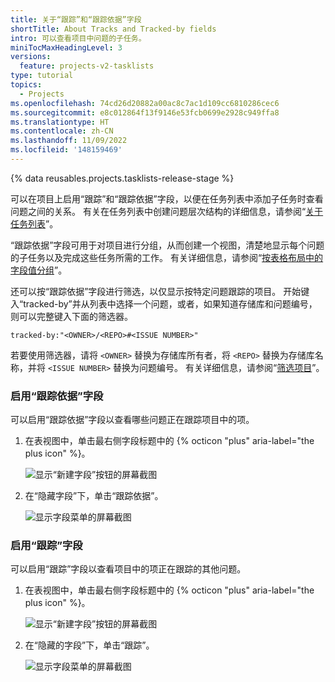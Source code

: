```yaml
---
title: 关于“跟踪”和“跟踪依据”字段
shortTitle: About Tracks and Tracked-by fields
intro: 可以查看项目中问题的子任务。
miniTocMaxHeadingLevel: 3
versions:
  feature: projects-v2-tasklists
type: tutorial
topics:
  - Projects
ms.openlocfilehash: 74cd26d20882a00ac8c7ac1d109cc6810286cec6
ms.sourcegitcommit: e8c012864f13f9146e53fcb0699e2928c949ffa8
ms.translationtype: HT
ms.contentlocale: zh-CN
ms.lasthandoff: 11/09/2022
ms.locfileid: '148159469'
---
```

{% data reusables.projects.tasklists-release-stage %}

可以在项目上启用“跟踪”和“跟踪依据”字段，以便在任务列表中添加子任务时查看问题之间的关系。 有关在任务列表中创建问题层次结构的详细信息，请参阅“[关于任务列表](/issues/tracking-your-work-with-issues/about-tasklists)”。

“跟踪依据”字段可用于对项目进行分组，从而创建一个视图，清楚地显示每个问题的子任务以及完成这些任务所需的工作。 有关详细信息，请参阅“[按表格布局中的字段值分组](/issues/planning-and-tracking-with-projects/customizing-views-in-your-project/customizing-a-view#grouping-by-field-values-in-table-layout)”。

还可以按“跟踪依据”字段进行筛选，以仅显示按特定问题跟踪的项目。 开始键入“tracked-by”并从列表中选择一个问题，或者，如果知道存储库和问题编号，则可以完整键入下面的筛选器。

```
tracked-by:"<OWNER>/<REPO>#<ISSUE NUMBER>"
```

若要使用筛选器，请将 `<OWNER>` 替换为存储库所有者，将 `<REPO>` 替换为存储库名称，并将 `<ISSUE NUMBER>` 替换为问题编号。 有关详细信息，请参阅“[筛选项目](/issues/planning-and-tracking-with-projects/customizing-views-in-your-project/filtering-projects)”。

### 启用“跟踪依据”字段

可以启用“跟踪依据”字段以查看哪些问题正在跟踪项目中的项。

1. 在表视图中，单击最右侧字段标题中的 {% octicon "plus" aria-label="the plus icon" %}。
   
   ![显示“新建字段”按钮的屏幕截图](/assets/images/help/projects-v2/new-field-button.png)
   
1. 在“隐藏字段”下，单击“跟踪依据”。
   
   ![显示字段菜单的屏幕截图](/assets/images/help/projects-v2/select-tracked-by-field.png)
   

### 启用“跟踪”字段

可以启用“跟踪”字段以查看项目中的项正在跟踪的其他问题。

1. 在表视图中，单击最右侧字段标题中的 {% octicon "plus" aria-label="the plus icon" %}。
   
   ![显示“新建字段”按钮的屏幕截图](/assets/images/help/projects-v2/new-field-button.png)
   
1. 在“隐藏的字段”下，单击“跟踪”。
   
   ![显示字段菜单的屏幕截图](/assets/images/help/projects-v2/select-tracks-field.png)
   
